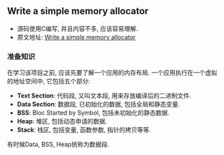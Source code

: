 ## Write a simple memory allocator

* 源码使用C编写, 并且内容不多, 应该容易理解.
* 原文地址: [Write a simple memory allocator](https://arjunsreedharan.org/post/148675821737/write-a-simple-memory-allocator)

### 准备知识

在学习该项目之前, 应该先要了解一个应用的内存布局. 一个应用执行在一个虚拟的地址空间中, 它包括五个部分:

* **Text Section**: 代码段, 又叫文本段, 用来存放编译后的二进制文件.
* **Data Section**: 数据段, 已初始化的数据, 包括全局和静态变量.
* **BSS**: Bloc Started by Symbol, 包括未初始化的静态数据.
* **Heap**: 堆区, 包括动态申请的数据.
* **Stack**: 栈区, 包括变量, 函数参数, 指针的拷贝等等.

有时候Data, BSS, Heap统称为数据段.

